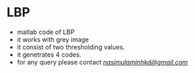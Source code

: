 # LBP
+ matlab code of LBP
+ it works with grey image
+ it consist of two thresholding values.
+ it genetrates 4 codes.
+ for any query please contact *nasimulaminhkd@gmail.com*
